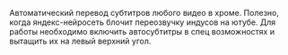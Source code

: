 Автоматический перевод субтитров любого видео в хроме. Полезно, когда яндекс-нейросеть блочит переозвучку индусов на ютубе. Для работы необходимо включить автосубтитры в спец возможностях и вытащить их на левый верхний угол.
